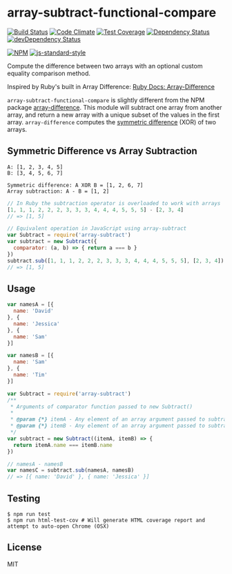 array-subtract-functional-compare
=================================

[![Build Status](https://travis-ci.org/cflynn07/array-subtract-functional-compare.svg)](https://travis-ci.org/cflynn07/array-subtract-functional-compare)
[![Code Climate](https://codeclimate.com/github/cflynn07/array-subtract-functional-compare/badges/gpa.svg)](https://codeclimate.com/github/cflynn07/array-subtract-functional-compare)
[![Test Coverage](https://codeclimate.com/github/cflynn07/array-subtract-functional-compare/badges/coverage.svg)](https://codeclimate.com/github/cflynn07/array-subtract-functional-compare)
[![Dependency Status](https://david-dm.org/cflynn07/array-subtract-functional-compare.svg)](https://david-dm.org/cflynn07/array-subtract-functional-compare)
[![devDependency Status](https://david-dm.org/cflynn07/array-subtract-functional-compare/dev-status.svg)](https://david-dm.org/cflynn07/array-subtract-functional-compare#info=devDependencies)

[![NPM](https://nodei.co/npm/array-subtract.png?compact=true)](https://nodei.co/npm/array-subtract/)
[![js-standard-style](https://cdn.rawgit.com/feross/standard/master/badge.svg)](https://github.com/feross/standard)  

Compute the difference between two arrays with an optional custom equality comparison method.

Inspired by Ruby's built in Array Difference: [Ruby Docs: Array-Difference][0]

`array-subtract-functional-compare` is slightly different from the NPM package
[array-difference][1]. This module will subtract one array from another array, and return a new
array with a unique subset of the values in the first array. `array-difference` computes the
[symmetric difference][2] (XOR) of two arrays.

Symmetric Difference vs Array Subtraction
-----------------------------------------
```
A: [1, 2, 3, 4, 5]
B: [3, 4, 5, 6, 7]

Symmetric difference: A XOR B = [1, 2, 6, 7]
Array subtraction: A - B = [1, 2]
```

```js
// In Ruby the subtraction operator is overloaded to work with arrays
[1, 1, 1, 2, 2, 2, 3, 3, 3, 4, 4, 4, 5, 5, 5] - [2, 3, 4]
// => [1, 5]

// Equivalent operation in JavaScript using array-subtract
var Subtract = require('array-subtract')
var subtract = new Subtract({
  comparator: (a, b) => { return a === b }
})
subtract.sub([1, 1, 1, 2, 2, 2, 3, 3, 3, 4, 4, 4, 5, 5, 5], [2, 3, 4])
// => [1, 5]
```

Usage
-----
```js
var namesA = [{
  name: 'David'
}, {
  name: 'Jessica'
}, {
  name: 'Sam'
}]

var namesB = [{
  name: 'Sam'
}, {
  name: 'Tim'
}]

var Subtract = require('array-subtract')
/**
 * Arguments of comparator function passed to new Subtract()
 *
 * @param {*} itemA - Any element of an array argument passed to subtract.sub
 * @param {*} itemB - Any element of an array argument passed to subtract.sub
 */
var subtract = new Subtract((itemA, itemB) => {
  return itemA.name === itemB.name
})

// namesA - namesB
var namesC = subtract.sub(namesA, namesB)
// => [{ name: 'David' }, { name: 'Jessica' }]
```

Testing
-------
```
$ npm run test
$ npm run html-test-cov # Will generate HTML coverage report and attempt to auto-open Chrome (OSX)
```

License
-------
MIT

[0]: http://ruby-doc.org/core-2.3.0/Array.html#2D-method
[1]: https://www.npmjs.com/package/array-difference
[2]: https://en.wikipedia.org/wiki/Symmetric_difference
